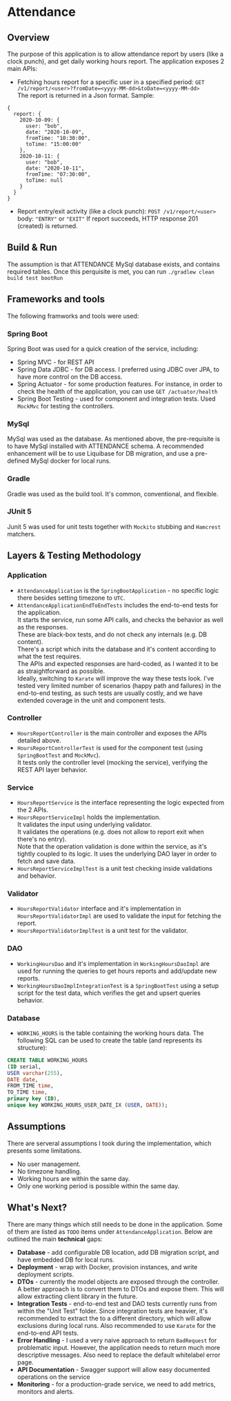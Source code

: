 # Attendance 
## Overview
The purpose of this application is to allow attendance report by users (like a clock punch), and get daily working hours report.
The application exposes 2 main APIs:
* Fetching hours report for a specific user in a specified period:
```GET /v1/report/<user>?fromDate=<yyyy-MM-dd>&toDate=<yyyy-MM-dd>```<BR>
The report is returned in a Json format.
Sample:
```
{
  report: {
    2020-10-09: {
      user: "bob",
      date: "2020-10-09",
      fromTime: "10:30:00",
      toTime: "15:00:00"
    },
    2020-10-11: {
      user: "bob",
      date: "2020-10-11",
      fromTime: "07:30:00",
      toTime: null
    }
  }
}
```

* Report entry/exit activity (like a clock punch):
```POST /v1/report/<user>```<br>
body: `"ENTRY"` or `"EXIT"`
If report succeeds, HTTP response 201 (created) is returned.

## Build & Run
The assumption is that ATTENDANCE MySql database exists, and contains required tables.
Once this perquisite is met, you can run `./gradlew clean build test bootRun`


## Frameworks and tools
The following framworks and tools were used:
### Spring Boot
Spring Boot was used for a quick creation of the service, including:
* Spring MVC - for REST API
* Spring Data JDBC - for DB access. I preferred using JDBC over JPA, to have more control on the DB access.
* Spring Actuator - for some production features. For instance, in order to check the health of the application, you can use `GET /actuator/health`
* Spring Boot Testing - used for component and integration tests. Used `MockMvc` for testing the controllers.
### MySql
MySql was used as the database.
As mentioned above, the pre-requisite is to have MySql installed with ATTENDANCE schema.
A recommended enhancement will be to use Liquibase for DB migration, and use a pre-defined MySql docker for local runs.
### Gradle
Gradle was used as the build tool. It's common, conventional, and flexible.
### JUnit 5
Junit 5 was used for unit tests together with `Mockito` stubbing and `Hamcrest` matchers.

## Layers & Testing Methodology
### Application
* `AttendanceApplication` is the `SpringBootApplication` - no specific logic there besides setting timezone to `UTC`.
* `AttendanceApplicationEndToEndTests` includes the end-to-end tests for the application.<BR>
It starts the service, run some API calls, and checks the behavior as well as the responses.<BR>
These are black-box tests, and do not check any internals (e.g. DB content).<BR>
There's a script which inits the database and it's content according to what the test requires.<BR>
The APIs and expected responses are hard-coded, as I wanted it to be as straightforward as possible.<BR>
Ideally, switching to `Karate` will improve the way these tests look.
I've tested very limited number of scenarios (happy path and failures) in the end-to-end testing, as such tests are usually costly, and we have extended coverage in the unit and component tests. 
### Controller
* `HoursReportController` is the main controller and exposes the APIs detailed above.<BR>
* `HoursReportControllerTest` is used for the component test (using `SpringBootTest` and `MockMvc`).<BR>
It tests only the controller level (mocking the service), verifying the REST API layer behavior.
### Service
* `HoursReportService` is the interface representing the logic expected from the 2 APIs.
* `HoursReportServiceImpl` holds the implementation.<BR>
It validates the input using underlying validator.<BR>
It validates the operations (e.g. does not allow to report exit when there's no entry).<BR>
Note that the operation validation is done within the service, as it's tightly coupled to its logic. 
It uses the underlying DAO layer in order to fetch and save data.
* `HoursReportServiceImplTest` is a unit test checking inside validations and behavior.
### Validator
* `HoursReportValidator` interface and it's implementation in `HoursReportValidatorImpl` are used to validate the input for fetching the report.
* `HoursReportValidatorImplTest` is a unit test for the validator.
### DAO
* `WorkingHoursDao` and it's implementation in `WorkingHoursDaoImpl` are used for running the queries to get hours reports and add/update new reports.
* `WorkingHoursDaoImplIntegrationTest` is a `SpringBootTest` using a setup script for the test data, which verifies the get and upsert queries behavior.
### Database
* `WORKING_HOURS` is the table containing the working hours data.
The following SQL can be used to create the table (and represents its structure):
```SQL
CREATE TABLE WORKING_HOURS
(ID serial,
USER varchar(255),
DATE date,
FROM_TIME time,
TO_TIME time,
primary key (ID),
unique key WORKING_HOURS_USER_DATE_IX (USER, DATE));
```

## Assumptions
There are serveral assumptions I took during the implementation, which presents some limitations.
* No user management.
* No timezone handling.
* Working hours are within the same day.
* Only one working period is possible within the same day.

## What's Next?
There are many things which still needs to be done in the application.
Some of them are listed as `TODO` items under `AttendanceApplication`.
Below are outlined the main <B>technical</B> gaps:
* <B>Database</B> - add configurable DB location, add DB migration script, and have embedded DB for local runs.
* <B>Deployment</B> - wrap with Docker, provision instances, and write deployment scripts.
* <B>DTOs</B> - currently the model objects are exposed through the controller. A better approach is to convert them to DTOs and expose them. This will allow extracting client library in the future.
* <B>Integration Tests</B> - end-to-end test and DAO tests currently runs from within the "Unit Test" folder. Since integration tests are heavier, it's recommended to extract the to a different directory, which will allow exclusions during local runs. Also recommended to use `Karate` for the end-to-end API tests.
* <B>Error Handling</B> - I used a very naive approach to return `BadRequest` for problematic input. However, the application needs to return much more descriptive messages. Also need to replace the default whitelabel error page.
* <B>API Documentation</B> - Swagger support will allow easy documented operations on the service
* <B>Monitoring</B> - for a production-grade service, we need to add metrics, monitors and alerts.


